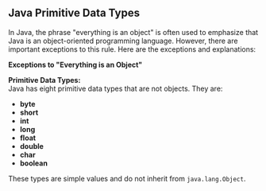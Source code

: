 ## Java Primitive Data Types

In Java, the phrase "everything is an object" is often used to emphasize that Java is an object-oriented programming
language. However, there are important exceptions to this rule. Here are the exceptions and explanations:

**Exceptions to "Everything is an Object"**

**Primitive Data Types:**  
Java has eight primitive data types that are not objects. They are:

- **byte**
- **short**
- **int**
- **long**
- **float**
- **double**
- **char**
- **boolean**

These types are simple values and do not inherit from `java.lang.Object`.
